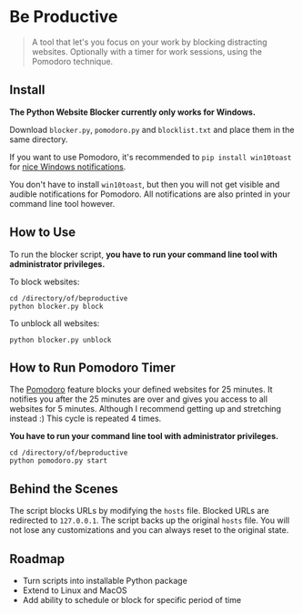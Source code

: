 # Be Productive
> A tool that let's you focus on your work by blocking distracting websites. Optionally with a timer for work sessions, using the Pomodoro technique.


## Install

**The Python Website Blocker currently only works for Windows.**

Download `blocker.py`, `pomodoro.py` and `blocklist.txt` and place them in the same directory.

If you want to use Pomodoro, it's recommended to `pip install win10toast` for [nice Windows notifications](https://github.com/jithurjacob/Windows-10-Toast-Notifications). 

You don't have to install `win10toast`, but then you will not get visible and audible notifications for Pomodoro. All notifications are also printed in your command line tool however.

## How to Use

To run the blocker script, **you have to run your command line tool with administrator privileges.**

To block websites:
```
cd /directory/of/beproductive
python blocker.py block
```
To unblock all websites:
```
python blocker.py unblock
```

## How to Run Pomodoro Timer
The [Pomodoro](https://en.wikipedia.org/wiki/Pomodoro_Technique) feature blocks your defined websites for 25 minutes. It notifies you after the 25 minutes are over and gives you access to all websites for 5 minutes. Although I recommend getting up and stretching instead :) This cycle is repeated 4 times.

**You have to run your command line tool with administrator privileges.**
```
cd /directory/of/beproductive
python pomodoro.py start
```

## Behind the Scenes
The script blocks URLs by modifying the `hosts` file. Blocked URLs are redirected to `127.0.0.1`. The script backs up the original `hosts` file. You will not lose any customizations and you can always reset to the original state.

## Roadmap
- Turn scripts into installable Python package
- Extend to Linux and MacOS
- Add ability to schedule or block for specific period of time
